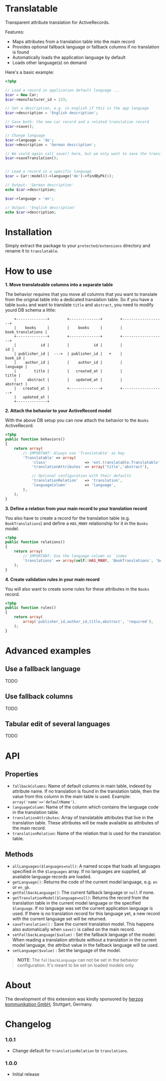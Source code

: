 Translatable
============

Transparent attribute translation for ActiveRecords.

Features:

 * Maps attributes from a translation table into the main record
 * Provides optional fallback language or fallback columns if no translation is found
 * Automatically loads the application language by default
 * Loads other language(s) on demand

Here's a basic example:

```php
<?php

// Load a record in application default language ...
$car = New Car;
$car->manufacturer_id = 123;

// Set a description, e.g. in english if this is the app language
$car->description = 'English description';

// Save both: the new car record and a related translation record
$car->save();

// Change language
$car->language = 'de';
$car->description = 'German description';

// We could again call save() here, but we only want to save the translation record
$car->saveTranslation();


// Load a record in a specific language
$car = Car::model()->language('de')->findByPk(1);

// Output: 'German description'
echo $car->description;

$car->language = 'en';

// Output: 'English description'
echo $car->description;
```

# Installation

Simply extract the package to your `protected/extensions` directory and rename
it to `translatable`.

# How to use

**1. Move translateable columns into a separate table**

The behavior requires that you move all columns that you want to translate
from the original table into a dedicated translation table. So if you have
a table `books` and want to translate `title` and `abstract`, you need to
modify yourd DB schema a little:


```
    +--------------+        +--------------+        +-------------------+
    |    books     |        |    books     |        | book_translations |
    +--------------+        +--------------+        +-------------------+
    |           id |        |           id |        |                id |
    | publisher_id |  --->  | publisher_id |   +    |           book_id |
    |    author_id |        |    author_id |        |          language |
    |        title |        |   created_at |        |             title |
    |     abstract |        |   updated_at |        |          abstract |
    |   created_at |        +--------------+        +-------------------+
    |   updated_at |
    +--------------+
```

**2. Attach the behavior to your ActiveRecord model**

With the above DB setup you can now attach the behavior to the `Books` ActiveRecord.

```php
<?php
public function behaviors()
{
    return array(
        // IMPORTANT: Always use 'Translatable' as key
        'Translatable' => array(
            'class'                 => 'ext.translatable.Translatable',
            'translationAttributes' => array('title','abstract'),

            // Optional configuration with their defaults
            'translationRelation'   => 'translation',
            'languageColumn'        => 'language',
        ),
    );
}
```

**3. Define a relation from your main record to your translation record**

You also have to create a record for the translation table (e.g. `BookTranslations`)
and define a `HAS_MANY` relationship for it in the `Books` model.

```php
<?php
public function relations()
{
    return array(
        // IMPORTANT: Use the language column as `index`
        'translations' => array(self::HAS_MANY, 'BookTranslations', 'book_id', 'index'=>'language'),
    );
}
```

**4. Create validation rules in your main record**

You will also want to create some rules for these attributes in the `Books` record.

```php
<?php
public function rules()
{
    return array(
        array('publisher_id,author_id,title,abstract', 'required'),
    );
}
```

# Advanced examples

## Use a fallback language

TODO

## Use fallback columns

TODO

## Tabular edit of several languages

TODO

# API

## Properties

 *  `fallbackColumns`: Name of default columns in main table, indexed by attribute name.
    If no translation is found in the translation table, then the value from this column
    in the main table is used. Example: `array('name'=>'defaultName')`.
 *  `languageColumn`: Name of the column which contains the language code in the
    translation table.
 *  `translationAttributes`: Array of translatable attributes that live in the translation
    table. These attributes will be made available as attributes of the main record.
 *  `translationRelation`: Name of the relation that is used for the translation table.

## Methods

 *  `allLanguages($languages=null)`: A named scope that loads all languages specified in
    the `$languages` array. If no languages are supplied, all available language records
    are loaded.
 *  `getLanguage()`: Returns the code of the current model language, e.g. `en` or `en_gb`.
 *  `getFallbackLanguage()`: The current fallback language or `null` if none.
 *  `getTranslationModel($language=null)`: Returns the record from the translation table
    in the current model language or the specified `$language`. If no language was set
    the current application language is used. If there is no translation record for this
    language yet, a new record with the current language set will be returned.
 *  `saveTranslation()` : Save the current translation model. This happens also automatically
    when `save()` is called on the main record.
 *  `setFallbackLanguage($value)` : Set the fallback language of the model. When reading
    a translation attribute without a translation in the current model language, the
    attribut value in the fallback language will be used.
 *  `setLanguage($value)` : Set the language of the model.

> **NOTE**: The `fallbackLanguage` can not be set in the behavior configuration. It's
> meant to be set on loaded models only.

# About

The development of this extension was kindly sponsored by
[herzog kommunikation GmbH](http://www.herzogkommunikation.de), Stuttgart, Germany.

# Changelog

### 1.0.1

*   Change default for `translationRelation` to `translations`.

### 1.0.0

*   Initial release
